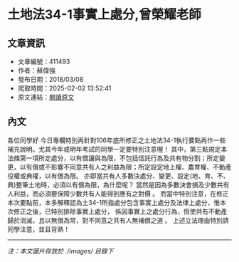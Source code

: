 # 土地法34-1事實上處分,曾榮耀老師

## 文章資訊
- 文章編號：411493
- 作者：蘇偉強
- 發布日期：2018/03/08
- 爬取時間：2025-02-02 13:52:41
- 原文連結：[閱讀原文](https://real-estate.get.com.tw/Columns/detail.aspx?no=411493)

## 內文
各位同學好
今日專欄特別再針對106年底所修正之土地法34-1執行要點再作一些補充說明。尤其今年或明年考試的同學一定要特別注意喔！
其中，第三點規定本法條第一項所定處分，以有償讓與為限，不包括信託行為及共有物分割；所定變更，以有償或不影響不同意共有人之利益為限；所定設定地上權、農育權、不動產役權或典權，以有償為限。
亦即當共有人多數決處分、變更、設定(地、育、不、典)整筆土地時，必須以有償為限，為什麼呢？
當然是因為多數決會損及少數共有人利益，而必須要保障少數共有人能得到應有之對價
。
而當中特別注意，在修正本次要點前，本多解釋認為土34-1所指處分包含事實上處分及法律上處分，惟本次修正之後，已特別排除事實上處分，
係因事實上之處分行為，恆使共有不動產歸於消滅，且以無償為常，對不同意之共有人無補償之道
。
上述立法理由特別請同學注意，並且背熟！

---
*注：本文圖片存放於 ./images/ 目錄下*
